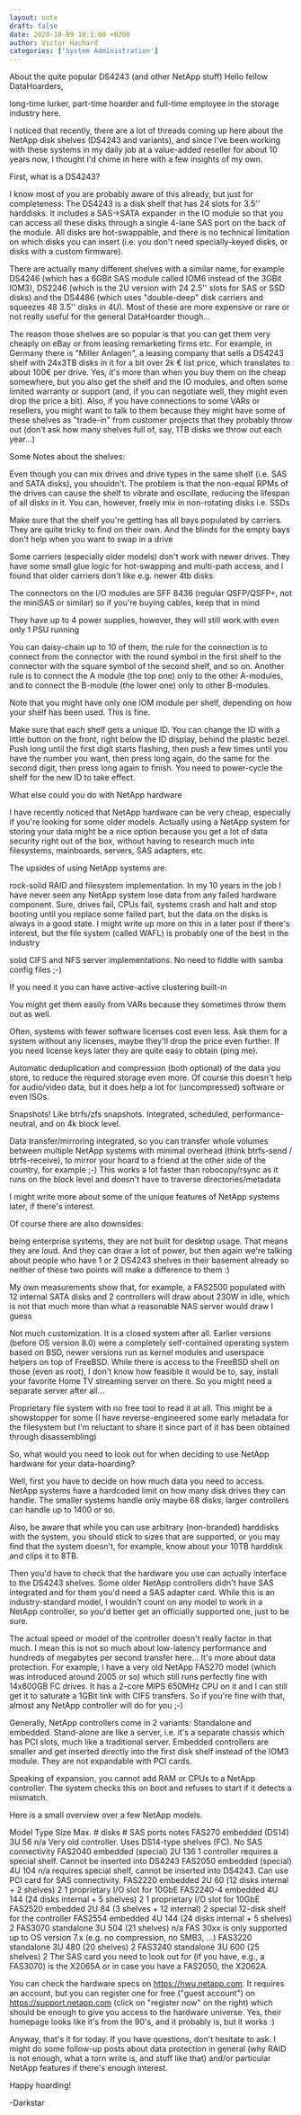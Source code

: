 ```yaml
---
layout: note
draft: false
date: 2020-10-09 10:1:00 +0200
author: Victor Hachard
categories: ['System Administration']
---
```


About the quite popular DS4243 (and other NetApp stuff)
Hello fellow DataHoarders,

long-time lurker, part-time hoarder and full-time employee in the storage industry here.

I noticed that recently, there are a lot of threads coming up here about the NetApp disk shelves (DS4243 and variants), and since I've been working with these systems in my daily job at a value-added reseller for about 10 years now, I thought I'd chime in here with a few insights of my own.

First, what is a DS4243?

I know most of you are probably aware of this already, but just for completeness: The DS4243 is a disk shelf that has 24 slots for 3.5'' harddisks. It includes a SAS->SATA expander in the IO module so that you can access all these disks through a single 4-lane SAS port on the back of the module. All disks are hot-swappable, and there is no technical limitation on which disks you can insert (i.e. you don't need specially-keyed disks, or disks with a custom firmware).

There are actually many different shelves with a similar name, for example DS4246 (which has a 6GBit SAS module called IOM6 instead of the 3GBit IOM3), DS2246 (which is the 2U version with 24 2.5'' slots for SAS or SSD disks) and the DS4486 (which uses "double-deep" disk carriers and squeezes 48 3.5'' disks in 4U). Most of these are more expensive or rare or not really useful for the general DataHoarder though...

The reason those shelves are so popular is that you can get them very cheaply on eBay or from leasing remarketing firms etc. For example, in Germany there is "Miller Anlagen", a leasing company that sells a DS4243 shelf with 24x3TB disks in it for a bit over 2k € list price, which translates to about 100€ per drive. Yes, it's more than when you buy them on the cheap somewhere, but you also get the shelf and the IO modules, and often some limited warranty or support (and, if you can negotiate well, they might even drop the price a bit). Also, if you have connections to some VARs or resellers, you might want to talk to them because they might have some of these shelves as "trade-in" from customer projects that they probably throw out (don't ask how many shelves full of, say, 1TB disks we throw out each year...)

Some Notes about the shelves:

Even though you can mix drives and drive types in the same shelf (i.e. SAS and SATA disks), you shouldn't. The problem is that the non-equal RPMs of the drives can cause the shelf to vibrate and oscillate, reducing the lifespan of all disks in it. You can, however, freely mix in non-rotating disks i.e. SSDs

Make sure that the shelf you're getting has all bays populated by carriers. They are quite tricky to find on their own. And the blinds for the empty bays don't help when you want to swap in a drive

Some carriers (especially older models) don't work with newer drives. They have some small glue logic for hot-swapping and multi-path access, and I found that older carriers don't like e.g. newer 4tb disks

The connectors on the I/O modules are SFF 8436 (regular QSFP/QSFP+, not the miniSAS or similar) so if you're buying cables, keep that in mind

They have up to 4 power supplies, however, they will still work with even only 1 PSU running

You can daisy-chain up to 10 of them, the rule for the connection is to connect from the connector with the round symbol in the first shelf to the connector with the square symbol of the second shelf, and so on. Another rule is to connect the A module (the top one) only to the other A-modules, and to connect the B-module (the lower one) only to other B-modules.

Note that you might have only one IOM module per shelf, depending on how your shelf has been used. This is fine.

Make sure that each shelf gets a unique ID. You can change the ID with a little button on the front, right below the ID display, behind the plastic bezel. Push long until the first digit starts flashing, then push a few times until you have the number you want, then press long again, do the same for the second digit, then press long again to finish. You need to power-cycle the shelf for the new ID to take effect.

What else could you do with NetApp hardware

I have recently noticed that NetApp hardware can be very cheap, especially if you're looking for some older models. Actually using a NetApp system for storing your data might be a nice option because you get a lot of data security right out of the box, without having to research much into filesystems, mainboards, servers, SAS adapters, etc.

The upsides of using NetApp systems are:

rock-solid RAID and filesystem implementation. In my 10 years in the job I have never seen any NetApp system lose data from any failed hardware component. Sure, drives fail, CPUs fail, systems crash and halt and stop booting until you replace some failed part, but the data on the disks is always in a good state. I might write up more on this in a later post if there's interest, but the file system (called WAFL) is probably one of the best in the industry

solid CIFS and NFS server implementations. No need to fiddle with samba config files ;-)

If you need it you can have active-active clustering built-in

You might get them easily from VARs because they sometimes throw them out as well.

Often, systems with fewer software licenses cost even less. Ask them for a system without any licenses, maybe they'll drop the price even further. If you need license keys later they are quite easy to obtain (ping me).

Automatic deduplication and compression (both optional) of the data you store, to reduce the required storage even more. Of course this doesn't help for audio/video data, but it does help a lot for (uncompressed) software or even ISOs.

Snapshots! Like btrfs/zfs snapshots. Integrated, scheduled, performance-neutral, and on 4k block level.

Data transfer/mirroring integrated, so you can transfer whole volumes between multiple NetApp systems with minimal overhead (think btrfs-send / btrfs-receive), to mirror your hoard to a friend at the other side of the country, for example ;-) This works a lot faster than robocopy/rsync as it runs on the block level and doesn't have to traverse directories/metadata

I might write more about some of the unique features of NetApp systems later, if there's interest.

Of course there are also downsides:

being enterprise systems, they are not built for desktop usage. That means they are loud. And they can draw a lot of power, but then again we're talking about people who have 1 or 2 DS4243 shelves in their basement already so neither of these two points will make a difference to them :)

My own measurements show that, for example, a FAS2500 populated with 12 internal SATA disks and 2 controllers will draw about 230W in idle, which is not that much more than what a reasonable NAS server would draw I guess

Not much customization. It is a closed system after all. Earlier versions (before OS version 8.0) were a completely self-contained operating system based on BSD, newer versions run as kernel modules and userspace helpers on top of FreeBSD. While there is access to the FreeBSD shell on those (even as root), I don't know how feasible it would be to, say, install your favorite Home TV streaming server on there. So you might need a separate server after all...

Proprietary file system with no free tool to read it at all. This might be a showstopper for some (I have reverse-engineered some early metadata for the filesystem but I'm reluctant to share it since part of it has been obtained through disassembling)

So, what would you need to look out for when deciding to use NetApp hardware for your data-hoarding?

Well, first you have to decide on how much data you need to access. NetApp systems have a hardcoded limit on how many disk drives they can handle. The smaller systems handle only maybe 68 disks, larger controllers can handle up to 1400 or so.

Also, be aware that while you can use arbitrary (non-branded) harddisks with the system, you should stick to sizes that are supported, or you may find that the system doesn't, for example, know about your 10TB harddisk and clips it to 8TB.

Then you'd have to check that the hardware you use can actually interface to the DS4243 shelves. Some older NetApp controllers didn't have SAS integrated and for them you'd need a SAS adapter card. While this is an industry-standard model, I wouldn't count on any model to work in a NetApp controller, so you'd better get an officially supported one, just to be sure.

The actual speed or model of the controller doesn't really factor in that much. I mean this is not so much about low-latency performance and hundreds of megabytes per second transfer here... It's more about data protection. For example, I have a very old NetApp FAS270 model (which was introduced around 2005 or so) which still runs perfectly fine with 14x600GB FC drives. It has a 2-core MIPS 650MHz CPU on it and I can still get it to saturate a 1GBit link with CIFS transfers. So if you're fine with that, almost any NetApp controller will do for you ;-)

Generally, NetApp controllers come in 2 variants: Standalone and embedded. Stand-alone are like a server, i.e. it's a separate chassis which has PCI slots, much like a traditional server. Embedded controllers are smaller and get inserted directly into the first disk shelf instead of the IOM3 module. They are not expandable with PCI cards.

Speaking of expansion, you cannot add RAM or CPUs to a NetApp controller. The system checks this on boot and refuses to start if it detects a mismatch.

Here is a small overview over a few NetApp models.

Model	Type	Size	Max. # disks	# SAS ports	notes
FAS270	embedded (DS14)	3U	56	n/a	Very old controller. Uses DS14-type shelves (FC). No SAS connectivity
FAS2040	embedded (special)	2U	136	1	controller requires a special shelf. Cannot be inserted into DS4243
FAS2050	embedded (special)	4U	104	n/a	requires special shelf, cannot be inserted into DS4243. Can use PCI card for SAS connectivity.
FAS2220	embedded	2U	60 (12 disks internal + 2 shelves)	2	1 proprietary I/O slot for 10GbE
FAS2240-4	embedded	4U	144 (24 disks internal + 5 shelves)	2	1 proprietary I/O slot for 10GbE
FAS2520	embedded	2U	84 (3 shelves + 12 internal)	2	special 12-disk shelf for the controller
FAS2554	embedded	4U	144 (24 disks internal + 5 shelves)	2
FAS3070	standalone	3U	504 (21 shelves)	n/a	FAS 30xx is only supported up to OS version 7.x (e.g. no compression, no SMB3, ...)
FAS3220	standalone	3U	480 (20 shelves)	2
FAS3240	standalone	3U	600 (25 shelves)	2
The SAS card you need to look out for (if you have, e.g., a FAS3070) is the X2065A or in case you have a FAS2050, the X2062A.

You can check the hardware specs on https://hwu.netapp.com. It requires an account, but you can register one for free ("guest account") on https://support.netapp.com (click on "register now" on the right) which should be enough to give you access to the hardware universe. Yes, their homepage looks like it's from the 90's, and it probably is, but it works :)

Anyway, that's it for today. If you have questions, don't hesitate to ask. I might do some follow-up posts about data protection in general (why RAID is not enough, what a torn write is, and stuff like that) and/or particular NetApp features if there's enough interest.

Happy hoarding!

-Darkstar
